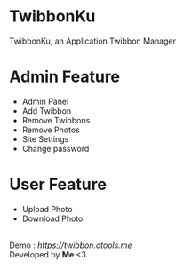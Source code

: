 # TwibbonKu
TwibbonKu, an Application Twibbon Manager
# Admin Feature
<ul>
  <li> Admin Panel </li>
  <li> Add Twibbon </li>
  <li> Remove Twibbons </li>
  <li> Remove Photos </li>
  <li> Site Settings </li>
  <li> Change password </li>
</ul>

# User Feature
<ul>
  <li> Upload Photo </li>
  <li> Download Photo </li>
</ul>
<br>
Demo : <i>https://twibbon.otools.me</i> <br>
Developed by <b>Me</b> <3 
